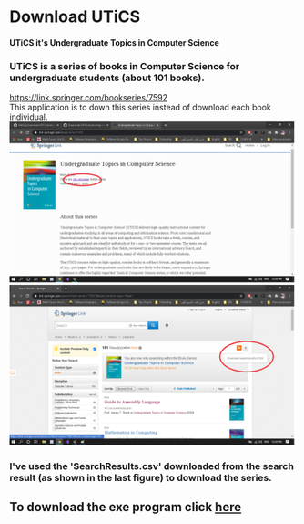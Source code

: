 # Download UTiCS
#### UTiCS it's Undergraduate Topics in Computer Science
### UTiCS is a series of books in Computer Science for undergraduate students (about 101 books).
https://link.springer.com/bookseries/7592<br>
This application is to down this series instead of download each book individual.
<img src="imgs/img0.png">
<img src="imgs/img1.png">
### I've used the 'SearchResults.csv' downloaded from the search result (as shown in the last figure) to download the series.
## To download the exe program click <a href="https://raw.githubusercontent.com/IbrahimElsayed26498/Download-UTiCS-books/main/DownloadUTiCS/bin/Debug/DownloadUTiCS.exe" target="_blank">here</a>

